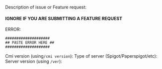 Description of issue or Feature request:

#### IGNORE IF YOU ARE SUBMITTING A FEATURE REQUEST ####

ERROR:
```
####################
## PASTE ERROR HERE ##
####################
```

Cmi version (using`/cmi version`): 
Type of server (Spigot/Paperspigot/etc): 
Server version (using `/ver`): 

